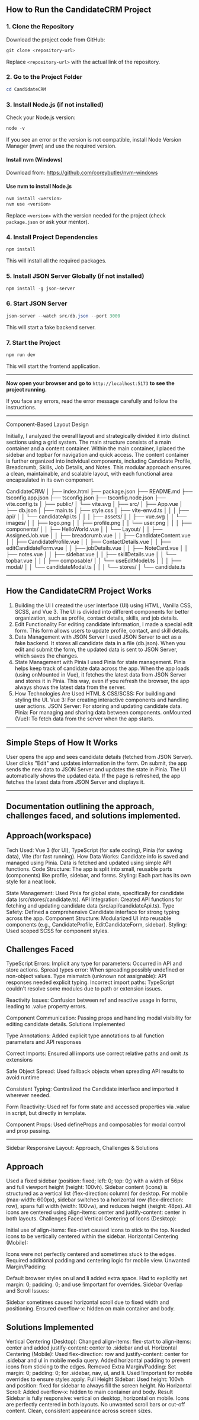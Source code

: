 ## How to Run the CandidateCRM Project

### 1. Clone the Repository
Download the project code from GitHub:
```powershell
git clone <repository-url>
```
Replace `<repository-url>` with the actual link of the repository.

### 2. Go to the Project Folder
```powershell
cd CandidateCRM
```

### 3. Install Node.js (if not installed)
Check your Node.js version:
```powershell
node -v
```
If you see an error or the version is not compatible, install Node Version Manager (nvm) and use the required version.

#### Install nvm (Windows)
Download from: https://github.com/coreybutler/nvm-windows

#### Use nvm to install Node.js
```powershell
nvm install <version>
nvm use <version>
```
Replace `<version>` with the version needed for the project (check `package.json` or ask your mentor).

### 4. Install Project Dependencies
```powershell
npm install
```
This will install all the required packages.

### 5. Install JSON Server Globally (if not installed)
```powershell
npm install -g json-server
```

### 6. Start JSON Server
```powershell
json-server --watch src/db.json --port 3000
```
This will start a fake backend server.

### 7. Start the Project
```powershell
npm run dev
```
This will start the frontend application.

---

**Now open your browser and go to** `http://localhost:5173` **to see the project running.**

If you face any errors, read the error message carefully and follow the instructions.

***************************************************************************************

Component-Based Layout Design

Initially, I analyzed the overall layout and strategically divided it into distinct sections using a grid system. The main structure consists of a main container and a content container. Within the main container, I placed the sidebar and topbar for navigation and quick access. The content container is further organized into individual components, including Candidate Profile, Breadcrumb, Skills, Job Details, and Notes. This modular approach ensures a clean, maintainable, and scalable layout, with each functional area encapsulated in its own component.

CandidateCRM/
│
├── index.html
├── package.json
├── README.md
├── tsconfig.app.json
├── tsconfig.json
├── tsconfig.node.json
├── vite.config.ts
│
├── public/
│   └── vite.svg
│
├── src/
│   ├── App.vue
│   ├── db.json
│   ├── main.ts
│   ├── style.css
│   ├── vite-env.d.ts
│   │
│   ├── api/
│   │   └── candidateApi.ts
│   │
│   ├── assets/
│   │   ├── vue.svg
│   │   └── images/
│   │       ├── logo.png
│   │       ├── profile.png
│   │       └── user.png
│   │
│   ├── components/
│   │   ├── HelloWorld.vue
│   │   └── Layout/
│   │       ├── AssignedJob.vue
│   │       ├── breadcrumb.vue
│   │       ├── CandidateContent.vue
│   │       ├── CandidateProfile.vue
│   │       ├── ContactDetails.vue
│   │       ├── editCandidateForm.vue
│   │       ├── jobDetails.vue
│   │       ├── NoteCard.vue
│   │       ├── notes.vue
│   │       ├── sidebar.vue
│   │       ├── skillDetails.vue
│   │       └── topbar.vue
│   │
│   ├── composable/
│   │   └── useEditModel.ts
│   │
│   ├── modal/
│   │   └── candidateModal.ts
│   │
│   └── stores/
│       └── candidate.ts

***************************************************************************************************************

How the CandidateCRM Project Works
-----------------------------------

1. Building the UI
I created the user interface (UI) using HTML, Vanilla CSS, SCSS, and Vue 3.
The UI is divided into different components for better organization, such as profile, contact details, skills, and job details.
2. Edit Functionality
For editing candidate information, I made a special edit form.
This form allows users to update profile, contact, and skill details.
3. Data Management with JSON Server
I used JSON Server to act as a fake backend. It stores all candidate data in a file (db.json).
When you edit and submit the form, the updated data is sent to JSON Server, which saves the changes.
4. State Management with Pinia
I used Pinia for state management. Pinia helps keep track of candidate data across the app.
When the app loads (using onMounted in Vue), it fetches the latest data from JSON Server and stores it in Pinia.
This way, even if you refresh the browser, the app always shows the latest data from the server.
5. How Technologies Are Used
HTML & CSS/SCSS: For building and styling the UI.
Vue 3: For creating interactive components and handling user actions.
JSON Server: For storing and updating candidate data.
Pinia: For managing and sharing data between components.
onMounted (Vue): To fetch data from the server when the app starts.

___________________________________________________________________________________

Simple Steps of How It Works
-----------------------------
User opens the app and sees candidate details (fetched from JSON Server).
User clicks "Edit" and updates information in the form.
On submit, the app sends the new data to JSON Server and updates the state in Pinia.
The UI automatically shows the updated data.
If the page is refreshed, the app fetches the latest data from JSON Server and displays it.

****************************************************************************************************************************

Documentation outlining the approach, challenges faced, and solutions implemented.
---------------------------------------------------------------------------------------------------------------------------------------------------------------
Approach(workspace)
-------------------
Tech Used: Vue 3 (for UI), TypeScript (for safe coding), Pinia (for saving data), Vite (for fast running).
How Data Works: Candidate info is saved and managed using Pinia. Data is fetched and updated using simple API functions.
Code Structure: The app is split into small, reusable parts (components) like profile, sidebar, and forms.
Styling: Each part has its own style for a neat look.


State Management: Used Pinia for global state, specifically for candidate data (src/stores/candidate.ts).
API Integration: Created API functions for fetching and updating candidate data (src/api/candidateApi.ts).
Type Safety: Defined a comprehensive Candidate interface for strong typing across the app.
Component Structure: Modularized UI into reusable components (e.g., CandidateProfile, EditCandidateForm, sidebar).
Styling: Used scoped SCSS for component styles.

Challenges Faced
-----------------

TypeScript Errors:
Implicit any type for parameters: Occurred in API and store actions.
Spread types error: When spreading possibly undefined or non-object values.
Type mismatch (unknown not assignable): API responses needed explicit typing.
Incorrect import paths: TypeScript couldn't resolve some modules due to path or extension issues.

Reactivity Issues:
Confusion between ref and reactive usage in forms, leading to .value property errors.

Component Communication:
Passing props and handling modal visibility for editing candidate details.
Solutions Implemented

Type Annotations:
Added explicit type annotations to all function parameters and API responses

Correct Imports:
Ensured all imports use correct relative paths and omit .ts extensions

Safe Object Spread:
Used fallback objects when spreading API results to avoid runtime 

Consistent Typing:
Centralized the Candidate interface and imported it wherever needed.

Form Reactivity:
Used ref for form state and accessed properties via .value in script, but directly in template.

Component Props:
Used defineProps and composables for modal control and prop passing.

---------------------------------------------------------------------------------------------------------------------------------------------

Sidebar Responsive Layout: Approach, Challenges & Solutions

Approach
-----------

Used a fixed sidebar (position: fixed; left: 0; top: 0;) with a width of 56px and full viewport height (height: 100vh).
Sidebar content (icons) is structured as a vertical list (flex-direction: column) for desktop.
For mobile (max-width: 600px), sidebar switches to a horizontal row (flex-direction: row), spans full width (width: 100vw), and reduces height (height: 48px).
All icons are centered using align-items: center and justify-content: center in both layouts.
Challenges Faced
Vertical Centering of Icons (Desktop):

Initial use of align-items: flex-start caused icons to stick to the top.
Needed icons to be vertically centered within the sidebar.
Horizontal Centering (Mobile):

Icons were not perfectly centered and sometimes stuck to the edges.
Required additional padding and centering logic for mobile view.
Unwanted Margin/Padding:

Default browser styles on ul and li added extra space.
Had to explicitly set margin: 0; padding: 0; and use !important for overrides.
Sidebar Overlap and Scroll Issues:

Sidebar sometimes caused horizontal scroll due to fixed width and positioning.
Ensured overflow-x: hidden on main container and body.

Solutions Implemented
-------------------------

Vertical Centering (Desktop):
Changed align-items: flex-start to align-items: center and added justify-content: center to .sidebar and ul.
Horizontal Centering (Mobile):
Used flex-direction: row and justify-content: center for .sidebar and ul in mobile media query.
Added horizontal padding to prevent icons from sticking to the edges.
Removed Extra Margin/Padding:
Set margin: 0; padding: 0; for .sidebar, nav, ul, and li.
Used !important for mobile overrides to ensure styles apply.
Full Height Sidebar:
Used height: 100vh and position: fixed for sidebar to always fill the screen height.
No Horizontal Scroll:
Added overflow-x: hidden to main container and body.
Result
Sidebar is fully responsive: vertical on desktop, horizontal on mobile.
Icons are perfectly centered in both layouts.
No unwanted scroll bars or cut-off content.
Clean, consistent appearance across screen sizes.
